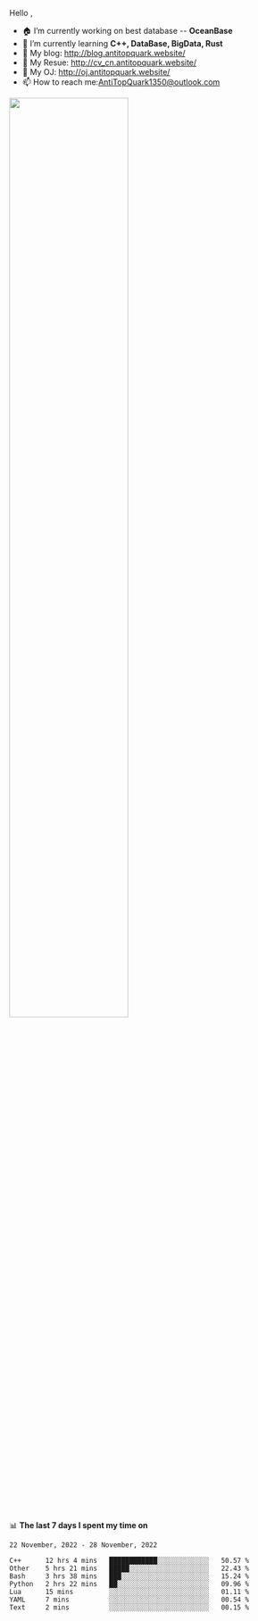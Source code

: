 
Hello , 

- 🏠 I’m currently working on best database -- **OceanBase**
- 🌱 I’m currently learning **C++, DataBase, BigData, Rust**
- 🔭 My blog:   http://blog.antitopquark.website/ 
- 👦 My Resue:  http://cv_cn.antitopquark.website/
- 🚉 My OJ:     http://oj.antitopquark.website/
- 📫 How to reach me:AntiTopQuark1350@outlook.com


<img width="65%" src="https://github-readme-stats.vercel.app/api?username=AntiTopQuark&show_icons=true&count_private=true&hide=prs&theme=default_repocard">


📊 **The last 7 days I spent my time on** 

<!--START_SECTION:waka-->
```text
22 November, 2022 - 28 November, 2022

C++      12 hrs 4 mins   ████████████░░░░░░░░░░░░░   50.57 % 
Other    5 hrs 21 mins   █████░░░░░░░░░░░░░░░░░░░░   22.43 % 
Bash     3 hrs 38 mins   ███░░░░░░░░░░░░░░░░░░░░░░   15.24 % 
Python   2 hrs 22 mins   ██░░░░░░░░░░░░░░░░░░░░░░░   09.96 % 
Lua      15 mins         ░░░░░░░░░░░░░░░░░░░░░░░░░   01.11 % 
YAML     7 mins          ░░░░░░░░░░░░░░░░░░░░░░░░░   00.54 % 
Text     2 mins          ░░░░░░░░░░░░░░░░░░░░░░░░░   00.15 %
```
<!--END_SECTION:waka-->


